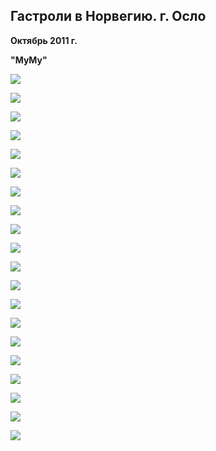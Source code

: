 ## Гастроли в Норвегию. г. Осло


**Октябрь 2011 г.**


**"МуМу"**


![](image-01.jpg)


![](image-02.jpg)


![](image-03.jpg)


![](image-04.jpg)


![](image-05.jpg)


![](image-06.jpg)


![](image-07.jpg)


![](image-08.jpg)


![](image-09.jpg)


![](image-10.jpg)


![](image-11.jpg)


![](image-12.jpg)


![](image-13.jpg)


![](image-14.jpg)


![](image-15.jpg)


![](image-16.jpg)


![](image-17.jpg)


![](image-18.jpg)


![](image-19.jpg)


![](image-20.jpg)